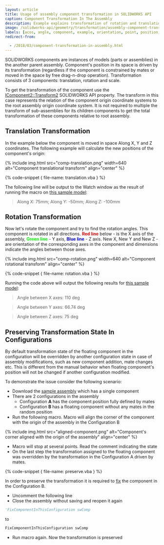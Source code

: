 ```yaml
---
layout: article
title: Usage of assembly component transformation in SOLIDWORKS API
caption: Component Transformation In The Assembly
description: Example explains transformation of rotation and translation for components in the assembly
image: /solidworks-api/geometry/transformation/assembly-component-transformation/comp-translation.png
labels: [acos, angle, component, example, orientation, point, position, rotation, solidworks api, transform, translation, vector]
redirect-from:

  - /2018/03/component-transformation-in-assembly.html
---
```

SOLIDWORKS components are instances of models (parts or assemblies) in the another parent assembly. Component's position in its space is driven by its transformation (regardless if the component is constrained by mates or moved in the space by free drag-n-drop operation). Transformation consists of 3 components: translation, rotation and scale.

To get the transformation of the component use the [IComponent2::Transform2](http://help.solidworks.com/2012/english/api/sldworksapi/solidworks.interop.sldworks~solidworks.interop.sldworks.icomponent2~transform2.html) SOLIDWORKS API property. The transform in this case represents the relation of the component origin coordinate systems to the root assembly origin coordinate system. It is not required to multiple the transform of sub-assemblies for its children components to get the total transformation of these components relative to root assembly.

## Translation Transformation

In the example below the component is moved in space Along X, Y and Z coordinates. The following example will calculate the new positions of the component's origin:

{% include img.html src="comp-translation.png" width=640 alt="Component translational transform" align="center" %}

{% code-snippet { file-name: translation.vba } %}

The following line will be output to the Watch window as the result of running the macro on [this sample model](transform-translation.SLDASM):

> Along X: 75mm; Along Y: -50mm; Along Z: -100mm

## Rotation Transformation

Now let's rotate the component and try to find the rotation angles. This component is rotated in all directions. **<span style="color: red;">Red line</span>** below - is the X axis of the assembly, **<span style="color: lime;">Green line</span>** - Y axis, **<span style="color: blue;">Blue line</span>** - Z axis. New X, New Y and New Z - are orientation of the corresponding axes in the component and dimensions indicate the angles between those axes.

{% include img.html src="comp-rotation.png" width=640 alt="Component rotational transform" align="center" %}

{% code-snippet { file-name: rotation.vba } %}

Running the code above will output the following results for [this sample model](transform-rotation.SLDASM):

> Angle between X axes: 110 deg

> Angle between Y axes: 66.74 deg

> Angle between Z axes: 75 deg

## Preserving Transformation State In Configurations

By default transformation state of the floating component in the configuration will be overridden by another configuration state in case of assembly modifications, such as new component addition, mate changes etc. This is different from the manual behavior when floating component's position will not be changed if another configuration modified.

To demonstrate the issue consider the following scenario:

* Download the [sample assembly](preserve-transform.zip) which has a single component
* There are 2 configurations in the assembly
  * Configuration **A** has the component position fully defined by mates
  * Configuration **B** has a floating component without any mates in the random position
* Run the following macro. Macro will align the corner of the component with the origin of the assembly in the Configuration B

{% include img.html src="aligned-component.png" alt="Component's corner aligned with the origin of the assembly" align="center" %}

* Macro will stop at several points. Read the comment indicating the state
* On the last step the transformation assigned to the floating component was overridden by the transformation in the Configuration A driven by mates.

{% code-snippet { file-name: preserve.vba } %}

In order to preserve the transformation it is required to [fix](/solidworks-api/document/assembly/components/fix-float/) the component in the Configuration B.

* Uncomment the following line
* Close the assembly without saving and reopen it again

~~~ vb
'FixComponentInThisConfiguration swComp
~~~

to

~~~ vb
FixComponentInThisConfiguration swComp
~~~

* Run macro again. Now the transformation is preserved